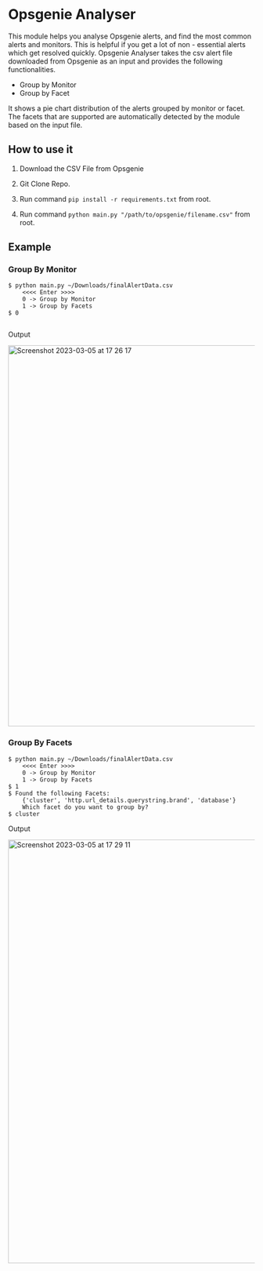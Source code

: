 
# Opsgenie Analyser

This module helps you analyse Opsgenie alerts, and find the most common alerts and monitors. This is helpful if you get a lot of non - essential alerts which get resolved quickly. Opsgenie Analyser takes the csv alert file downloaded from Opsgenie as an input and provides the following functionalities.


* Group by Monitor
* Group by Facet

It shows a pie chart distribution of the alerts grouped by monitor or facet. The facets that are supported are automatically detected by the module based on the input file. 


## How to use it

1. Download the CSV File from Opsgenie 

2. Git Clone Repo.

3. Run command ```pip install -r requirements.txt``` from root.

4. Run command ```python main.py "/path/to/opsgenie/filename.csv"``` from root.
## Example 

### Group By Monitor

```
$ python main.py ~/Downloads/finalAlertData.csv
    <<<< Enter >>>> 
    0 -> Group by Monitor 
    1 -> Group by Facets 
$ 0


```
Output 

<img width="777" alt="Screenshot 2023-03-05 at 17 26 17" src="https://user-images.githubusercontent.com/89913154/222972928-69442e52-670b-482d-9997-574bec1c0feb.png">



### Group By Facets

```
$ python main.py ~/Downloads/finalAlertData.csv
    <<<< Enter >>>> 
    0 -> Group by Monitor 
    1 -> Group by Facets 
$ 1 
$ Found the following Facets:
    {'cluster', 'http.url_details.querystring.brand', 'database'}
    Which facet do you want to group by? 
$ cluster

```
Output

<img width="864" alt="Screenshot 2023-03-05 at 17 29 11" src="https://user-images.githubusercontent.com/89913154/222973085-cc6879c7-66f9-45d5-95c9-2e06615ed21f.png">
